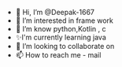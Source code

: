 - 👋 Hi, I’m @Deepak-1667
- 👀 I’m interested in frame work
- 🌱 I’m know python,Kotlin , c 
- ✨I'm currently learning java 
- 💞️ I’m looking to collaborate on 
- 📫 How to reach me - mail

<!---
Deepak-1667/Deepak-1667 is a ✨ special ✨ repository because its `README.md` (this file) appears on your GitHub profile.
You can click the Preview link to take a look at your changes.
--->
